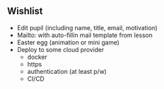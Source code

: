 Wishlist
--------

- Edit pupil (including name, title, email, motivation)
- Mailto: with auto-fillin mail template from lesson
- Easter egg (animation or mini game)
- Deploy to some cloud provider
  - docker
  - https
  - authentication (at least p/w)
  - CI/CD
